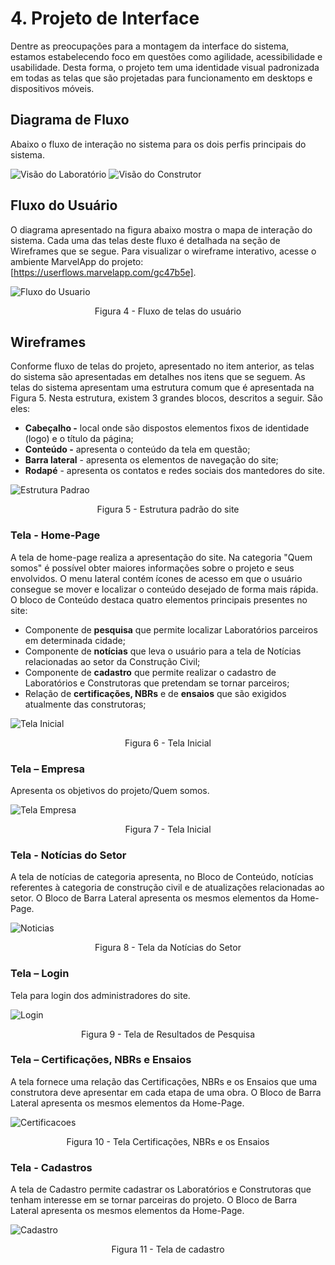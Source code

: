 #
# 4. Projeto de Interface

Dentre as preocupações para a montagem da interface do sistema, estamos estabelecendo foco em questões como agilidade, acessibilidade e usabilidade. Desta forma, o projeto tem uma identidade visual padronizada em todas as telas que são projetadas para funcionamento em desktops e dispositivos móveis.

## Diagrama de Fluxo

Abaixo o fluxo de interação no sistema para os dois perfis principais do sistema.

![Visão do Laboratório](img/23-9-2021-Fluxograma.png)
![Visão do Construtor](img/25-9-2021-Fluxograma2.png)

## Fluxo do Usuário

O diagrama apresentado na figura abaixo mostra o mapa de interação do sistema. Cada uma das telas deste fluxo é detalhada na seção de Wireframes que se segue. Para visualizar o wireframe interativo, acesse o ambiente MarvelApp do projeto: [https://userflows.marvelapp.com/gc47b5e].

![Fluxo do Usuario](img/flowmap.png)
<center>Figura 4 - Fluxo de telas do usuário</center>

## Wireframes

Conforme fluxo de telas do projeto, apresentado no item anterior, as telas do sistema são apresentadas em detalhes nos itens que se seguem. As telas do sistema apresentam uma estrutura comum que é apresentada na Figura 5. Nesta estrutura, existem 3 grandes blocos, descritos a seguir. São eles:

- **Cabeçalho -** local onde são dispostos elementos fixos de identidade (logo) e o título da página;
- **Conteúdo -** apresenta o conteúdo da tela em questão;
- **Barra lateral** - apresenta os elementos de navegação do site;
- **Rodapé** - apresenta os contatos e redes sociais dos mantedores do site.

![Estrutura Padrao](img/Geral.PNG)
<center>Figura 5 - Estrutura padrão do site</center>


### Tela - Home-Page

A tela de home-page realiza a apresentação do site. Na categoria &quot;Quem somos&quot; é possível obter maiores informações sobre o projeto e seus envolvidos. O menu lateral contém ícones de acesso em que o usuário consegue se mover e localizar o conteúdo desejado de forma mais rápida. O bloco de Conteúdo destaca quatro elementos principais presentes no site:

- Componente de **pesquisa** que permite localizar Laboratórios parceiros em determinada cidade;
- Componente de **notícias** que leva o usuário para a tela de Notícias relacionadas ao setor da Construção Civil;
- Componente de **cadastro** que permite realizar o cadastro de Laboratórios e Construtoras que pretendam se tornar parceiros;
- Relação de **certificações, NBRs** e de **ensaios** que são exigidos atualmente das construtoras;

![Tela Inicial](img/Tela%20Inicial.PNG)
<center>Figura 6 - Tela Inicial </center>

### Tela – Empresa  

Apresenta os objetivos do projeto/Quem somos. 

![Tela Empresa](img/Empresa.PNG)
<center>Figura 7 - Tela Inicial </center>

### Tela - Notícias do Setor

A tela de notícias de categoria apresenta, no Bloco de Conteúdo, notícias referentes à categoria de construção civil e de atualizações relacionadas ao setor. O Bloco de Barra Lateral apresenta os mesmos elementos da Home-Page.

![Noticias](img/Noticias.PNG)
<center>Figura 8 - Tela da Notícias do Setor </center>

### Tela – Login 

Tela para login dos administradores do site. 

![Login](img/Login.PNG)
<center>Figura 9 - Tela de Resultados de Pesquisa </center>

### Tela – Certificações, NBRs e Ensaios

A tela fornece uma relação das Certificações, NBRs e os Ensaios que uma construtora deve apresentar em cada etapa de uma obra. O Bloco de Barra Lateral apresenta os mesmos elementos da Home-Page.

![Certificacoes](img/Certificações.PNG)
<center>Figura 10 - Tela Certificações, NBRs e os Ensaios </center>

### Tela - Cadastros

A tela de Cadastro permite cadastrar os Laboratórios e Construtoras que tenham interesse em se tornar parceiras do projeto. O Bloco de Barra Lateral apresenta os mesmos elementos da Home-Page.

![Cadastro](img/Cadastro.PNG)
<center>Figura 11 - Tela de cadastro </center>
